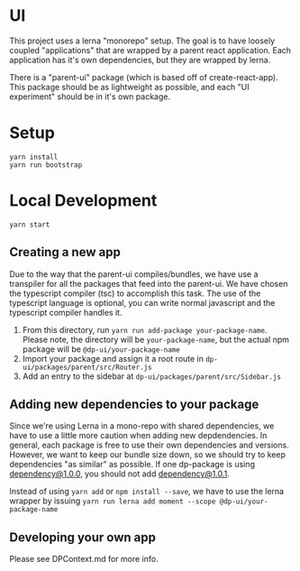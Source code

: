 # UI

This project uses a lerna "monorepo" setup. The goal is to have loosely coupled "applications" that are wrapped by a parent react application. Each application has it's own dependencies, but they are wrapped by lerna.

There is a "parent-ui" package (which is based off of create-react-app). This package should be as lightweight as possible, and each "UI experiment" should be in it's own package.

# Setup

```
yarn install
yarn run bootstrap
```

# Local Development

```
yarn start
```

## Creating a new app

Due to the way that the parent-ui compiles/bundles, we have use a transpiler for all the packages that feed into the parent-ui. We have chosen the typescript compiler (tsc) to accomplish this task. The use of the typescript language is optional, you can write normal javascript and the typescript compiler handles it. 

1) From this directory, run `yarn run add-package your-package-name`. Please note, the directory will be `your-package-name`, but the actual npm package will be `@dp-ui/your-package-name`
2) Import your package and assign it a root route in `dp-ui/packages/parent/src/Router.js`
2) Add an entry to the sidebar at `dp-ui/packages/parent/src/Sidebar.js`

## Adding new dependencies to your package

Since we're using Lerna in a mono-repo with shared dependencies, we have to use a little more caution when adding new depdendencies. In general, each package is free to use their own dependencies and versions. However, we want to keep our bundle size down, so we should try to keep dependencies "as similar" as possible. If one dp-package is using dependency@1.0.0, you should not add dependency@1.0.1. 

Instead of using `yarn add` or `npm install --save`, we have to use the lerna wrapper by issuing `yarn run lerna add moment --scope @dp-ui/your-package-name`

## Developing your own app

Please see DPContext.md for more info.
